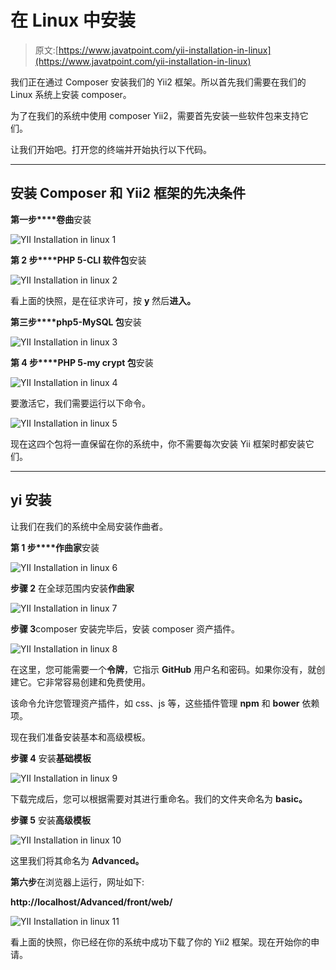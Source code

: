 # 在 Linux 中安装

> 原文:[https://www.javatpoint.com/yii-installation-in-linux](https://www.javatpoint.com/yii-installation-in-linux)

我们正在通过 Composer 安装我们的 Yii2 框架。所以首先我们需要在我们的 Linux 系统上安装 composer。

为了在我们的系统中使用 composer Yii2，需要首先安装一些软件包来支持它们。

让我们开始吧。打开您的终端并开始执行以下代码。

* * *

## 安装 Composer 和 Yii2 框架的先决条件

**第一步****卷曲**安装

![YII Installation in linux 1](../Images/703fc46501549827fe10ac607b0db2ff.png)

**第 2 步****PHP 5-CLI 软件包**安装

![YII Installation in linux 2](../Images/6c4df6f537c13fa5af17a2c6f1710fae.png)

看上面的快照，是在征求许可，按 **y** 然后**进入。**

**第三步****php5-MySQL 包**安装

![YII Installation in linux 3](../Images/22231b428a4670215ee951258b8813e8.png)

**第 4 步****PHP 5-my crypt 包**安装

![YII Installation in linux 4](../Images/8255a9f1910b1a4ad761dafb1838c15a.png)

要激活它，我们需要运行以下命令。

![YII Installation in linux 5](../Images/65eb3882fb6fa14c8845cc8baeb70e7e.png)

现在这四个包将一直保留在你的系统中，你不需要每次安装 Yii 框架时都安装它们。

* * *

## yi 安装

让我们在我们的系统中全局安装作曲者。

**第 1 步****作曲家**安装

![YII Installation in linux 6](../Images/79635dcd4a3045958ff9e30517da49d3.png)

**步骤 2** 在全球范围内安装**作曲家**

![YII Installation in linux 7](../Images/6457d5b0096eb4f743afe46f256ea7d2.png)

**步骤 3**composer 安装完毕后，安装 composer 资产插件。

![YII Installation in linux 8](../Images/ad233f35a9b82c80b065f67c9cf2f80f.png)

在这里，您可能需要一个**令牌**，它指示 **GitHub** 用户名和密码。如果你没有，就创建它。它非常容易创建和免费使用。

该命令允许您管理资产插件，如 css、js 等，这些插件管理 **npm** 和 **bower** 依赖项。

现在我们准备安装基本和高级模板。

**步骤 4** 安装**基础模板**

![YII Installation in linux 9](../Images/c3d8741b671944c4c6ee003a301702be.png)

下载完成后，您可以根据需要对其进行重命名。我们的文件夹命名为 **basic。**

**步骤 5** 安装**高级模板**

![YII Installation in linux 10](../Images/35869a82fe9a320dbf35d49495f77789.png)

这里我们将其命名为 **Advanced。**

**第六步**在浏览器上运行，网址如下:

**http://localhost/Advanced/front/web/**

![YII Installation in linux 11](../Images/897fde5e16a79f88d688c0815f30c2e6.png)

看上面的快照，你已经在你的系统中成功下载了你的 Yii2 框架。现在开始你的申请。